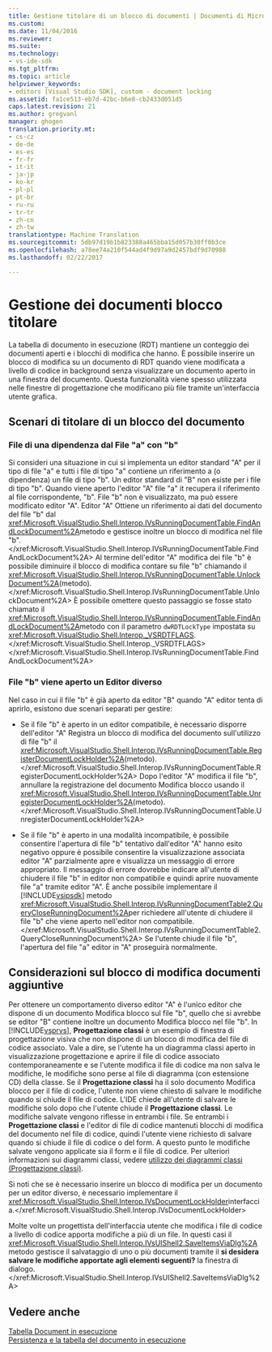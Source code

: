 ```yaml
---
title: Gestione titolare di un blocco di documenti | Documenti di Microsoft
ms.custom: 
ms.date: 11/04/2016
ms.reviewer: 
ms.suite: 
ms.technology:
- vs-ide-sdk
ms.tgt_pltfrm: 
ms.topic: article
helpviewer_keywords:
- editors [Visual Studio SDK], custom - document locking
ms.assetid: fa1ce513-eb7d-42bc-b6e8-cb2433d051d5
caps.latest.revision: 21
ms.author: gregvanl
manager: ghogen
translation.priority.mt:
- cs-cz
- de-de
- es-es
- fr-fr
- it-it
- ja-jp
- ko-kr
- pl-pl
- pt-br
- ru-ru
- tr-tr
- zh-cn
- zh-tw
translationtype: Machine Translation
ms.sourcegitcommit: 5db97d19b1b823388a465bba15d057b30ff0b3ce
ms.openlocfilehash: a78ee74a210f544ad4f9d97a9d2457bdf9d70988
ms.lasthandoff: 02/22/2017

---
```

# <a name="document-lock-holder-management"></a>Gestione dei documenti blocco titolare
La tabella di documento in esecuzione (RDT) mantiene un conteggio dei documenti aperti e i blocchi di modifica che hanno. È possibile inserire un blocco di modifica su un documento di RDT quando viene modificata a livello di codice in background senza visualizzare un documento aperto in una finestra del documento. Questa funzionalità viene spesso utilizzata nelle finestre di progettazione che modificano più file tramite un'interfaccia utente grafica.  
  
## <a name="document-lock-holder-scenarios"></a>Scenari di titolare di un blocco del documento  
  
### <a name="file-a-has-a-dependence-on-file-b"></a>File di una dipendenza dal File "a" con "b"  
 Si consideri una situazione in cui si implementa un editor standard "A" per il tipo di file "a" e tutti i file di tipo "a" contiene un riferimento a (o dipendenza) un file di tipo "b". Un editor standard di "B" non esiste per i file di tipo "b". Quando viene aperto l'editor "A" file "a" it recupera il riferimento al file corrispondente, "b". File "b" non è visualizzato, ma può essere modificato editor "A". Editor "A" Ottiene un riferimento ai dati del documento del file "b" dal <xref:Microsoft.VisualStudio.Shell.Interop.IVsRunningDocumentTable.FindAndLockDocument%2A>metodo e gestisce inoltre un blocco di modifica nel file "b".</xref:Microsoft.VisualStudio.Shell.Interop.IVsRunningDocumentTable.FindAndLockDocument%2A> Al termine dell'editor "A" modifica dei file "b" è possibile diminuire il blocco di modifica contare su file "b" chiamando il <xref:Microsoft.VisualStudio.Shell.Interop.IVsRunningDocumentTable.UnlockDocument%2A>(metodo).</xref:Microsoft.VisualStudio.Shell.Interop.IVsRunningDocumentTable.UnlockDocument%2A> È possibile omettere questo passaggio se fosse stato chiamato il <xref:Microsoft.VisualStudio.Shell.Interop.IVsRunningDocumentTable.FindAndLockDocument%2A>metodo con il parametro `dwRDTLockType` impostata su <xref:Microsoft.VisualStudio.Shell.Interop._VSRDTFLAGS>.</xref:Microsoft.VisualStudio.Shell.Interop._VSRDTFLAGS> </xref:Microsoft.VisualStudio.Shell.Interop.IVsRunningDocumentTable.FindAndLockDocument%2A>  
  
### <a name="file-b-is-opened-by-a-different-editor"></a>File "b" viene aperto un Editor diverso  
 Nel caso in cui il file "b" è già aperto da editor "B" quando "A" editor tenta di aprirlo, esistono due scenari separati per gestire:  
  
-   Se il file "b" è aperto in un editor compatibile, è necessario disporre dell'editor "A" Registra un blocco di modifica del documento sull'utilizzo di file "b" il <xref:Microsoft.VisualStudio.Shell.Interop.IVsRunningDocumentTable.RegisterDocumentLockHolder%2A>(metodo).</xref:Microsoft.VisualStudio.Shell.Interop.IVsRunningDocumentTable.RegisterDocumentLockHolder%2A> Dopo l'editor "A" modifica il file "b", annullare la registrazione del documento Modifica blocco usando il <xref:Microsoft.VisualStudio.Shell.Interop.IVsRunningDocumentTable.UnregisterDocumentLockHolder%2A>(metodo).</xref:Microsoft.VisualStudio.Shell.Interop.IVsRunningDocumentTable.UnregisterDocumentLockHolder%2A>  
  
-   Se il file "b" è aperto in una modalità incompatibile, è possibile consentire l'apertura di file "b" tentativo dall'editor "A" hanno esito negativo oppure è possibile consentire la visualizzazione associata editor "A" parzialmente apre e visualizza un messaggio di errore appropriato. Il messaggio di errore dovrebbe indicare all'utente di chiudere il file "b" in editor non compatibile e quindi aprire nuovamente file "a" tramite editor "A". È anche possibile implementare il [!INCLUDE[vsipsdk](../extensibility/includes/vsipsdk_md.md)] metodo <xref:Microsoft.VisualStudio.Shell.Interop.IVsRunningDocumentTable2.QueryCloseRunningDocument%2A>per richiedere all'utente di chiudere il file "b" che viene aperto nell'editor non compatibile.</xref:Microsoft.VisualStudio.Shell.Interop.IVsRunningDocumentTable2.QueryCloseRunningDocument%2A> Se l'utente chiude il file "b", l'apertura del file "a" editor in "A" proseguirà normalmente.  
  
## <a name="additional-document-edit-lock-considerations"></a>Considerazioni sul blocco di modifica documenti aggiuntive  
 Per ottenere un comportamento diverso editor "A" è l'unico editor che dispone di un documento Modifica blocco sul file "b", quello che si avrebbe se editor "B" contiene inoltre un documento Modifica blocco nel file "b". In [!INCLUDE[vsprvs](../code-quality/includes/vsprvs_md.md)], **Progettazione classi** è un esempio di finestra di progettazione visiva che non dispone di un blocco di modifica del file di codice associato. Vale a dire, se l'utente ha un diagramma classi aperto in visualizzazione progettazione e aprire il file di codice associato contemporaneamente e se l'utente modifica il file di codice ma non salva le modifiche, le modifiche sono perse al file di diagramma (con estensione CD) della classe. Se il **Progettazione classi** ha il solo documento Modifica blocco per il file di codice, l'utente non viene chiesto di salvare le modifiche quando si chiude il file di codice. L'IDE chiede all'utente di salvare le modifiche solo dopo che l'utente chiude il **Progettazione classi**. Le modifiche salvate vengono riflesse in entrambi i file. Se entrambi i **Progettazione classi** e l'editor di file di codice mantenuti blocchi di modifica del documento nel file di codice, quindi l'utente viene richiesto di salvare quando si chiude il file di codice o del form. A questo punto le modifiche salvate vengono applicate sia il form e il file di codice. Per ulteriori informazioni sui diagrammi classi, vedere [utilizzo dei diagrammi classi (Progettazione classi)](../ide/working-with-class-diagrams-class-designer.md).  
  
 Si noti che se è necessario inserire un blocco di modifica per un documento per un editor diverso, è necessario implementare il <xref:Microsoft.VisualStudio.Shell.Interop.IVsDocumentLockHolder>interfaccia.</xref:Microsoft.VisualStudio.Shell.Interop.IVsDocumentLockHolder>  
  
 Molte volte un progettista dell'interfaccia utente che modifica i file di codice a livello di codice apporta modifiche a più di un file. In questi casi il <xref:Microsoft.VisualStudio.Shell.Interop.IVsUIShell2.SaveItemsViaDlg%2A>metodo gestisce il salvataggio di uno o più documenti tramite il **si desidera salvare le modifiche apportate agli elementi seguenti?** la finestra di dialogo.</xref:Microsoft.VisualStudio.Shell.Interop.IVsUIShell2.SaveItemsViaDlg%2A>  
  
## <a name="see-also"></a>Vedere anche  
 [Tabella Document in esecuzione](../extensibility/internals/running-document-table.md)   
 [Persistenza e la tabella del documento in esecuzione](../extensibility/internals/persistence-and-the-running-document-table.md)
